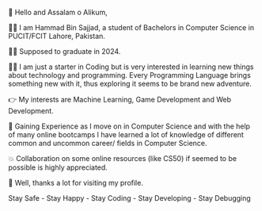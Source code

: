 👋 Hello and Assalam o Alikum,

🙋‍♂️ I am Hammad Bin Sajjad, a student of Bachelors in Computer Science in PUCIT/FCIT Lahore, Pakistan.

👨‍🎓 Supposed to graduate in 2024.

👨‍💻 I am just a starter in Coding but is very interested in learning new things about technology and programming.
  Every Programming Language brings something new with it, thus exploring it seems to be brand new adventure.

👉 My interests are Machine Learning, Game Development and Web Development.

🧾 Gaining Experience as I move on in Computer Science and with the help of many online bootcamps I have learned
   a lot of knowledge of different common and uncommon career/ fields in Computer Science.
   
💥 Collaboration on some online resources (like CS50) if seemed to be possible is highly appreciated.

🥰 Well, thanks a lot for visiting my profile. 

Stay Safe - Stay Happy - Stay Coding - Stay Developing - Stay Debugging 
